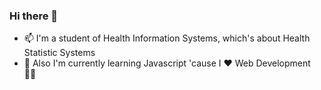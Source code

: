### Hi there 👋
- 📫 I'm a student of Health Information Systems, which's about Health Statistic Systems
- 🌱 Also I'm currently learning Javascript 'cause I ❤ Web Development 🐱‍💻


<!--
**dandurdev/dandurdev** is a ✨ _special_ ✨ repository because its `README.md` (this file) appears on your GitHub profile.

Here are some ideas to get you started:

- 🔭 I’m currently working on ...
- 🌱 I’m currently learning ...
- 👯 I’m looking to collaborate on ...
- 🤔 I’m looking for help with ...
- 💬 Ask me about ...
- 📫 How to reach me: ...
- 😄 Pronouns: ...
- ⚡ Fun fact: ...
-->
